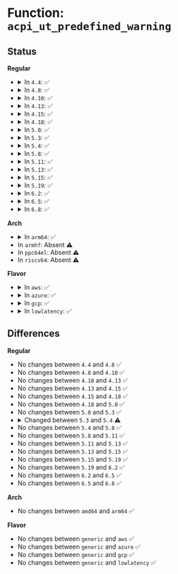 # Function: <code>acpi_ut_predefined_warning</code>

## Status
<b>Regular</b>
<ul>
<li>
<details>
<summary>In <code>4.4</code>: ✅</summary>

```c
void acpi_ut_predefined_warning(const char *module_name, u32 line_number, char *pathname, u8 node_flags, const char *format, void (anon));
```

**Collision:** Unique Global

**Inline:** No

**Transformation:** False

**Instances:**

```
In drivers/acpi/acpica/uterror.c (ffffffff814a7764)
Location: drivers/acpi/acpica/uterror.c:75
Inline: False
Direct callers:
  - drivers/acpi/acpica/nsarguments.c:acpi_ns_check_argument_types
  - drivers/acpi/acpica/nsarguments.c:acpi_ns_check_argument_count
  - drivers/acpi/acpica/nspredef.c:acpi_ns_check_object_type
  - drivers/acpi/acpica/nspredef.c:acpi_ns_check_object_type
  - drivers/acpi/acpica/nspredef.c:acpi_ns_check_object_type
  - drivers/acpi/acpica/nsprepkg.c:acpi_ns_check_package_list
  - drivers/acpi/acpica/nsprepkg.c:acpi_ns_check_package
  - drivers/acpi/acpica/nsprepkg.c:acpi_ns_check_package
  - drivers/acpi/acpica/nsprepkg.c:acpi_ns_check_package
  - drivers/acpi/acpica/nsrepair.c:acpi_ns_simple_repair
  - drivers/acpi/acpica/nsrepair.c:acpi_ns_simple_repair
  - drivers/acpi/acpica/nsrepair.c:acpi_ns_simple_repair
  - drivers/acpi/acpica/nsrepair2.c:acpi_ns_repair_PRT
  - drivers/acpi/acpica/nsrepair2.c:acpi_ns_repair_FDE
  - drivers/acpi/acpica/nsrepair2.c:acpi_ns_repair_PSS
  - drivers/acpi/acpica/nsrepair2.c:acpi_ns_repair_CST
  - drivers/acpi/acpica/nsxfeval.c:acpi_evaluate_object
```
**Symbols:**

```
ffffffff814a7764-ffffffff814a780c: acpi_ut_predefined_warning (STB_GLOBAL)
```
</details>
</li>
<li>
<details>
<summary>In <code>4.8</code>: ✅</summary>

```c
void acpi_ut_predefined_warning(const char *module_name, u32 line_number, char *pathname, u8 node_flags, const char *format, void (anon));
```

**Collision:** Unique Global

**Inline:** No

**Transformation:** False

**Instances:**

```
In drivers/acpi/acpica/uterror.c (ffffffff814f6ae4)
Location: drivers/acpi/acpica/uterror.c:75
Inline: False
Direct callers:
  - drivers/acpi/acpica/nsarguments.c:acpi_ns_check_argument_count
  - drivers/acpi/acpica/nsarguments.c:acpi_ns_check_argument_types
  - drivers/acpi/acpica/nspredef.c:acpi_ns_check_object_type
  - drivers/acpi/acpica/nspredef.c:acpi_ns_check_object_type
  - drivers/acpi/acpica/nspredef.c:acpi_ns_check_object_type
  - drivers/acpi/acpica/nsprepkg.c:acpi_ns_check_package_list
  - drivers/acpi/acpica/nsprepkg.c:acpi_ns_check_package
  - drivers/acpi/acpica/nsprepkg.c:acpi_ns_check_package
  - drivers/acpi/acpica/nsprepkg.c:acpi_ns_check_package
  - drivers/acpi/acpica/nsprepkg.c:acpi_ns_check_package
  - drivers/acpi/acpica/nsrepair.c:acpi_ns_simple_repair
  - drivers/acpi/acpica/nsrepair.c:acpi_ns_simple_repair
  - drivers/acpi/acpica/nsrepair.c:acpi_ns_simple_repair
  - drivers/acpi/acpica/nsrepair2.c:acpi_ns_repair_PSS
  - drivers/acpi/acpica/nsrepair2.c:acpi_ns_repair_PRT
  - drivers/acpi/acpica/nsrepair2.c:acpi_ns_repair_CST
  - drivers/acpi/acpica/nsrepair2.c:acpi_ns_repair_FDE
  - drivers/acpi/acpica/nsxfeval.c:acpi_evaluate_object
```
**Symbols:**

```
ffffffff814f6ae4-ffffffff814f6b8c: acpi_ut_predefined_warning (STB_GLOBAL)
```
</details>
</li>
<li>
<details>
<summary>In <code>4.10</code>: ✅</summary>

```c
void acpi_ut_predefined_warning(const char *module_name, u32 line_number, char *pathname, u8 node_flags, const char *format, void (anon));
```

**Collision:** Unique Global

**Inline:** No

**Transformation:** False

**Instances:**

```
In drivers/acpi/acpica/uterror.c (ffffffff815196a7)
Location: drivers/acpi/acpica/uterror.c:75
Inline: False
Direct callers:
  - drivers/acpi/acpica/nsarguments.c:acpi_ns_check_argument_count
  - drivers/acpi/acpica/nsarguments.c:acpi_ns_check_argument_types
  - drivers/acpi/acpica/nspredef.c:acpi_ns_check_object_type
  - drivers/acpi/acpica/nspredef.c:acpi_ns_check_object_type
  - drivers/acpi/acpica/nspredef.c:acpi_ns_check_object_type
  - drivers/acpi/acpica/nsprepkg.c:acpi_ns_check_package_list
  - drivers/acpi/acpica/nsprepkg.c:acpi_ns_check_package
  - drivers/acpi/acpica/nsprepkg.c:acpi_ns_check_package
  - drivers/acpi/acpica/nsprepkg.c:acpi_ns_check_package
  - drivers/acpi/acpica/nsprepkg.c:acpi_ns_check_package
  - drivers/acpi/acpica/nsrepair.c:acpi_ns_simple_repair
  - drivers/acpi/acpica/nsrepair.c:acpi_ns_simple_repair
  - drivers/acpi/acpica/nsrepair.c:acpi_ns_simple_repair
  - drivers/acpi/acpica/nsrepair2.c:acpi_ns_repair_PSS
  - drivers/acpi/acpica/nsrepair2.c:acpi_ns_repair_PRT
  - drivers/acpi/acpica/nsrepair2.c:acpi_ns_repair_CST
  - drivers/acpi/acpica/nsrepair2.c:acpi_ns_repair_FDE
  - drivers/acpi/acpica/nsxfeval.c:acpi_evaluate_object
```
**Symbols:**

```
ffffffff815196a7-ffffffff8151974f: acpi_ut_predefined_warning (STB_GLOBAL)
```
</details>
</li>
<li>
<details>
<summary>In <code>4.13</code>: ✅</summary>

```c
void acpi_ut_predefined_warning(const char *module_name, u32 line_number, char *pathname, u8 node_flags, const char *format, void (anon));
```

**Collision:** Unique Global

**Inline:** No

**Transformation:** False

**Instances:**

```
In drivers/acpi/acpica/uterror.c (ffffffff81529ed7)
Location: drivers/acpi/acpica/uterror.c:75
Inline: False
Direct callers:
  - drivers/acpi/acpica/nsarguments.c:acpi_ns_check_argument_count
  - drivers/acpi/acpica/nsarguments.c:acpi_ns_check_argument_types
  - drivers/acpi/acpica/nseval.c:acpi_ns_evaluate
  - drivers/acpi/acpica/nspredef.c:acpi_ns_check_object_type
  - drivers/acpi/acpica/nspredef.c:acpi_ns_check_object_type
  - drivers/acpi/acpica/nspredef.c:acpi_ns_check_object_type
  - drivers/acpi/acpica/nsprepkg.c:acpi_ns_check_package_list
  - drivers/acpi/acpica/nsprepkg.c:acpi_ns_check_package
  - drivers/acpi/acpica/nsprepkg.c:acpi_ns_check_package
  - drivers/acpi/acpica/nsprepkg.c:acpi_ns_check_package
  - drivers/acpi/acpica/nsprepkg.c:acpi_ns_check_package
  - drivers/acpi/acpica/nsrepair.c:acpi_ns_simple_repair
  - drivers/acpi/acpica/nsrepair.c:acpi_ns_simple_repair
  - drivers/acpi/acpica/nsrepair.c:acpi_ns_simple_repair
  - drivers/acpi/acpica/nsrepair2.c:acpi_ns_repair_PSS
  - drivers/acpi/acpica/nsrepair2.c:acpi_ns_repair_PRT
  - drivers/acpi/acpica/nsrepair2.c:acpi_ns_repair_CST
  - drivers/acpi/acpica/nsrepair2.c:acpi_ns_repair_FDE
  - drivers/acpi/acpica/nsxfeval.c:acpi_evaluate_object
```
**Symbols:**

```
ffffffff81529ed7-ffffffff81529f7f: acpi_ut_predefined_warning (STB_GLOBAL)
```
</details>
</li>
<li>
<details>
<summary>In <code>4.15</code>: ✅</summary>

```c
void acpi_ut_predefined_warning(const char *module_name, u32 line_number, char *pathname, u8 node_flags, const char *format, void (anon));
```

**Collision:** Unique Global

**Inline:** No

**Transformation:** False

**Instances:**

```
In drivers/acpi/acpica/uterror.c (ffffffff81582f87)
Location: drivers/acpi/acpica/uterror.c:75
Inline: False
Direct callers:
  - drivers/acpi/acpica/nsarguments.c:acpi_ns_check_argument_count
  - drivers/acpi/acpica/nsarguments.c:acpi_ns_check_argument_types
  - drivers/acpi/acpica/nseval.c:acpi_ns_evaluate
  - drivers/acpi/acpica/nspredef.c:acpi_ns_check_object_type
  - drivers/acpi/acpica/nspredef.c:acpi_ns_check_object_type
  - drivers/acpi/acpica/nspredef.c:acpi_ns_check_object_type
  - drivers/acpi/acpica/nsprepkg.c:acpi_ns_check_package_list
  - drivers/acpi/acpica/nsprepkg.c:acpi_ns_check_package
  - drivers/acpi/acpica/nsprepkg.c:acpi_ns_check_package
  - drivers/acpi/acpica/nsprepkg.c:acpi_ns_check_package
  - drivers/acpi/acpica/nsprepkg.c:acpi_ns_check_package
  - drivers/acpi/acpica/nsprepkg.c:acpi_ns_check_package
  - drivers/acpi/acpica/nsrepair.c:acpi_ns_simple_repair
  - drivers/acpi/acpica/nsrepair.c:acpi_ns_simple_repair
  - drivers/acpi/acpica/nsrepair.c:acpi_ns_simple_repair
  - drivers/acpi/acpica/nsrepair2.c:acpi_ns_repair_PSS
  - drivers/acpi/acpica/nsrepair2.c:acpi_ns_repair_PRT
  - drivers/acpi/acpica/nsrepair2.c:acpi_ns_repair_HID
  - drivers/acpi/acpica/nsrepair2.c:acpi_ns_repair_CST
  - drivers/acpi/acpica/nsrepair2.c:acpi_ns_repair_FDE
  - drivers/acpi/acpica/nsxfeval.c:acpi_evaluate_object
```
**Symbols:**

```
ffffffff81582f87-ffffffff8158302f: acpi_ut_predefined_warning (STB_GLOBAL)
```
</details>
</li>
<li>
<details>
<summary>In <code>4.18</code>: ✅</summary>

```c
void acpi_ut_predefined_warning(const char *module_name, u32 line_number, char *pathname, u8 node_flags, const char *format, void (anon));
```

**Collision:** Unique Global

**Inline:** No

**Transformation:** False

**Instances:**

```
In drivers/acpi/acpica/uterror.c (ffffffff815ba145)
Location: drivers/acpi/acpica/uterror.c:39
Inline: False
Direct callers:
  - drivers/acpi/acpica/nsarguments.c:acpi_ns_check_argument_count
  - drivers/acpi/acpica/nsarguments.c:acpi_ns_check_argument_types
  - drivers/acpi/acpica/nseval.c:acpi_ns_evaluate
  - drivers/acpi/acpica/nspredef.c:acpi_ns_check_object_type
  - drivers/acpi/acpica/nspredef.c:acpi_ns_check_object_type
  - drivers/acpi/acpica/nspredef.c:acpi_ns_check_object_type
  - drivers/acpi/acpica/nsprepkg.c:acpi_ns_check_package_list
  - drivers/acpi/acpica/nsprepkg.c:acpi_ns_check_package
  - drivers/acpi/acpica/nsprepkg.c:acpi_ns_check_package
  - drivers/acpi/acpica/nsprepkg.c:acpi_ns_check_package
  - drivers/acpi/acpica/nsprepkg.c:acpi_ns_check_package
  - drivers/acpi/acpica/nsprepkg.c:acpi_ns_check_package
  - drivers/acpi/acpica/nsrepair.c:acpi_ns_simple_repair
  - drivers/acpi/acpica/nsrepair.c:acpi_ns_simple_repair
  - drivers/acpi/acpica/nsrepair.c:acpi_ns_simple_repair
  - drivers/acpi/acpica/nsrepair2.c:acpi_ns_repair_PSS
  - drivers/acpi/acpica/nsrepair2.c:acpi_ns_repair_PRT
  - drivers/acpi/acpica/nsrepair2.c:acpi_ns_repair_HID
  - drivers/acpi/acpica/nsrepair2.c:acpi_ns_repair_CST
  - drivers/acpi/acpica/nsrepair2.c:acpi_ns_repair_FDE
  - drivers/acpi/acpica/nsxfeval.c:acpi_evaluate_object
```
**Symbols:**

```
ffffffff815ba145-ffffffff815ba1e9: acpi_ut_predefined_warning (STB_GLOBAL)
```
</details>
</li>
<li>
<details>
<summary>In <code>5.0</code>: ✅</summary>

```c
void acpi_ut_predefined_warning(const char *module_name, u32 line_number, char *pathname, u8 node_flags, const char *format, void (anon));
```

**Collision:** Unique Global

**Inline:** No

**Transformation:** False

**Instances:**

```
In drivers/acpi/acpica/uterror.c (ffffffff815d359f)
Location: drivers/acpi/acpica/uterror.c:39
Inline: False
Direct callers:
  - drivers/acpi/acpica/nsarguments.c:acpi_ns_check_argument_count
  - drivers/acpi/acpica/nsarguments.c:acpi_ns_check_argument_types
  - drivers/acpi/acpica/nseval.c:acpi_ns_evaluate
  - drivers/acpi/acpica/nspredef.c:acpi_ns_check_object_type
  - drivers/acpi/acpica/nspredef.c:acpi_ns_check_object_type
  - drivers/acpi/acpica/nspredef.c:acpi_ns_check_object_type
  - drivers/acpi/acpica/nsprepkg.c:acpi_ns_check_package_list
  - drivers/acpi/acpica/nsprepkg.c:acpi_ns_check_package
  - drivers/acpi/acpica/nsprepkg.c:acpi_ns_check_package
  - drivers/acpi/acpica/nsprepkg.c:acpi_ns_check_package
  - drivers/acpi/acpica/nsprepkg.c:acpi_ns_check_package
  - drivers/acpi/acpica/nsprepkg.c:acpi_ns_check_package
  - drivers/acpi/acpica/nsrepair.c:acpi_ns_simple_repair
  - drivers/acpi/acpica/nsrepair.c:acpi_ns_simple_repair
  - drivers/acpi/acpica/nsrepair.c:acpi_ns_simple_repair
  - drivers/acpi/acpica/nsrepair2.c:acpi_ns_repair_PSS
  - drivers/acpi/acpica/nsrepair2.c:acpi_ns_repair_PRT
  - drivers/acpi/acpica/nsrepair2.c:acpi_ns_repair_HID
  - drivers/acpi/acpica/nsrepair2.c:acpi_ns_repair_CST
  - drivers/acpi/acpica/nsrepair2.c:acpi_ns_repair_FDE
  - drivers/acpi/acpica/nsxfeval.c:acpi_evaluate_object
```
**Symbols:**

```
ffffffff815d359f-ffffffff815d3643: acpi_ut_predefined_warning (STB_GLOBAL)
```
</details>
</li>
<li>
<details>
<summary>In <code>5.3</code>: ✅</summary>

```c
void acpi_ut_predefined_warning(const char *module_name, u32 line_number, char *pathname, u8 node_flags, const char *format, void (anon));
```

**Collision:** Unique Global

**Inline:** No

**Transformation:** False

**Instances:**

```
In drivers/acpi/acpica/uterror.c (ffffffff81604f22)
Location: drivers/acpi/acpica/uterror.c:39
Inline: False
Direct callers:
  - drivers/acpi/acpica/nsarguments.c:acpi_ns_check_argument_count
  - drivers/acpi/acpica/nsarguments.c:acpi_ns_check_argument_types
  - drivers/acpi/acpica/nseval.c:acpi_ns_evaluate
  - drivers/acpi/acpica/nspredef.c:acpi_ns_check_object_type
  - drivers/acpi/acpica/nspredef.c:acpi_ns_check_object_type
  - drivers/acpi/acpica/nspredef.c:acpi_ns_check_object_type
  - drivers/acpi/acpica/nsprepkg.c:acpi_ns_check_package_list
  - drivers/acpi/acpica/nsprepkg.c:acpi_ns_check_package
  - drivers/acpi/acpica/nsprepkg.c:acpi_ns_check_package
  - drivers/acpi/acpica/nsprepkg.c:acpi_ns_check_package
  - drivers/acpi/acpica/nsprepkg.c:acpi_ns_check_package
  - drivers/acpi/acpica/nsprepkg.c:acpi_ns_check_package
  - drivers/acpi/acpica/nsrepair.c:acpi_ns_simple_repair
  - drivers/acpi/acpica/nsrepair.c:acpi_ns_simple_repair
  - drivers/acpi/acpica/nsrepair.c:acpi_ns_simple_repair
  - drivers/acpi/acpica/nsrepair2.c:acpi_ns_repair_PSS
  - drivers/acpi/acpica/nsrepair2.c:acpi_ns_repair_PRT
  - drivers/acpi/acpica/nsrepair2.c:acpi_ns_repair_HID
  - drivers/acpi/acpica/nsrepair2.c:acpi_ns_repair_CST
  - drivers/acpi/acpica/nsrepair2.c:acpi_ns_repair_FDE
  - drivers/acpi/acpica/nsxfeval.c:acpi_evaluate_object
```
**Symbols:**

```
ffffffff81604f22-ffffffff81604fc4: acpi_ut_predefined_warning (STB_GLOBAL)
```
</details>
</li>
<li>
<details>
<summary>In <code>5.4</code>: ✅</summary>

```c
void acpi_ut_predefined_warning(const char *module_name, u32 line_number, char *pathname, u16 node_flags, const char *format, void (anon));
```

**Collision:** Unique Global

**Inline:** No

**Transformation:** False

**Instances:**

```
In drivers/acpi/acpica/uterror.c (ffffffff816263cc)
Location: drivers/acpi/acpica/uterror.c:39
Inline: False
Direct callers:
  - drivers/acpi/acpica/nsarguments.c:acpi_ns_check_argument_count
  - drivers/acpi/acpica/nsarguments.c:acpi_ns_check_argument_types
  - drivers/acpi/acpica/nseval.c:acpi_ns_evaluate
  - drivers/acpi/acpica/nspredef.c:acpi_ns_check_object_type
  - drivers/acpi/acpica/nspredef.c:acpi_ns_check_object_type
  - drivers/acpi/acpica/nspredef.c:acpi_ns_check_object_type
  - drivers/acpi/acpica/nsprepkg.c:acpi_ns_check_package_list
  - drivers/acpi/acpica/nsprepkg.c:acpi_ns_check_package
  - drivers/acpi/acpica/nsprepkg.c:acpi_ns_check_package
  - drivers/acpi/acpica/nsprepkg.c:acpi_ns_check_package
  - drivers/acpi/acpica/nsprepkg.c:acpi_ns_check_package
  - drivers/acpi/acpica/nsprepkg.c:acpi_ns_check_package
  - drivers/acpi/acpica/nsrepair.c:acpi_ns_simple_repair
  - drivers/acpi/acpica/nsrepair.c:acpi_ns_simple_repair
  - drivers/acpi/acpica/nsrepair.c:acpi_ns_simple_repair
  - drivers/acpi/acpica/nsrepair2.c:acpi_ns_repair_PSS
  - drivers/acpi/acpica/nsrepair2.c:acpi_ns_repair_PRT
  - drivers/acpi/acpica/nsrepair2.c:acpi_ns_repair_HID
  - drivers/acpi/acpica/nsrepair2.c:acpi_ns_repair_CST
  - drivers/acpi/acpica/nsrepair2.c:acpi_ns_repair_FDE
  - drivers/acpi/acpica/nsxfeval.c:acpi_evaluate_object
```
**Symbols:**

```
ffffffff816263cc-ffffffff8162646e: acpi_ut_predefined_warning (STB_GLOBAL)
```
</details>
</li>
<li>
<details>
<summary>In <code>5.8</code>: ✅</summary>

```c
void acpi_ut_predefined_warning(const char *module_name, u32 line_number, char *pathname, u16 node_flags, const char *format, void (anon));
```

**Collision:** Unique Global

**Inline:** No

**Transformation:** False

**Instances:**

```
In drivers/acpi/acpica/uterror.c (ffffffff816d2b7c)
Location: drivers/acpi/acpica/uterror.c:39
Inline: False
Direct callers:
  - drivers/acpi/acpica/nsarguments.c:acpi_ns_check_argument_count
  - drivers/acpi/acpica/nsarguments.c:acpi_ns_check_argument_types
  - drivers/acpi/acpica/nseval.c:acpi_ns_evaluate
  - drivers/acpi/acpica/nspredef.c:acpi_ns_check_object_type
  - drivers/acpi/acpica/nspredef.c:acpi_ns_check_object_type
  - drivers/acpi/acpica/nspredef.c:acpi_ns_check_object_type
  - drivers/acpi/acpica/nsprepkg.c:acpi_ns_custom_package
  - drivers/acpi/acpica/nsprepkg.c:acpi_ns_custom_package
  - drivers/acpi/acpica/nsprepkg.c:acpi_ns_check_package_list
  - drivers/acpi/acpica/nsprepkg.c:acpi_ns_check_package
  - drivers/acpi/acpica/nsprepkg.c:acpi_ns_check_package
  - drivers/acpi/acpica/nsprepkg.c:acpi_ns_check_package
  - drivers/acpi/acpica/nsrepair.c:acpi_ns_simple_repair
  - drivers/acpi/acpica/nsrepair.c:acpi_ns_simple_repair
  - drivers/acpi/acpica/nsrepair.c:acpi_ns_simple_repair
  - drivers/acpi/acpica/nsrepair2.c:acpi_ns_repair_PSS
  - drivers/acpi/acpica/nsrepair2.c:acpi_ns_repair_PRT
  - drivers/acpi/acpica/nsrepair2.c:acpi_ns_repair_HID
  - drivers/acpi/acpica/nsrepair2.c:acpi_ns_repair_CST
  - drivers/acpi/acpica/nsrepair2.c:acpi_ns_repair_FDE
  - drivers/acpi/acpica/nsxfeval.c:acpi_evaluate_object
```
**Symbols:**

```
ffffffff816d2b7c-ffffffff816d2c1e: acpi_ut_predefined_warning (STB_GLOBAL)
```
</details>
</li>
<li>
<details>
<summary>In <code>5.11</code>: ✅</summary>

```c
void acpi_ut_predefined_warning(const char *module_name, u32 line_number, char *pathname, u16 node_flags, const char *format, void (anon));
```

**Collision:** Unique Global

**Inline:** No

**Transformation:** False

**Instances:**

```
In drivers/acpi/acpica/uterror.c (ffffffff816f0b5a)
Location: drivers/acpi/acpica/uterror.c:39
Inline: False
Direct callers:
  - drivers/acpi/acpica/nsarguments.c:acpi_ns_check_argument_count
  - drivers/acpi/acpica/nsarguments.c:acpi_ns_check_argument_types
  - drivers/acpi/acpica/nseval.c:acpi_ns_evaluate
  - drivers/acpi/acpica/nspredef.c:acpi_ns_check_object_type
  - drivers/acpi/acpica/nspredef.c:acpi_ns_check_object_type
  - drivers/acpi/acpica/nspredef.c:acpi_ns_check_object_type
  - drivers/acpi/acpica/nsprepkg.c:acpi_ns_custom_package
  - drivers/acpi/acpica/nsprepkg.c:acpi_ns_custom_package
  - drivers/acpi/acpica/nsprepkg.c:acpi_ns_check_package_list
  - drivers/acpi/acpica/nsprepkg.c:acpi_ns_check_package
  - drivers/acpi/acpica/nsprepkg.c:acpi_ns_check_package
  - drivers/acpi/acpica/nsprepkg.c:acpi_ns_check_package
  - drivers/acpi/acpica/nsprepkg.c:acpi_ns_check_package
  - drivers/acpi/acpica/nsrepair.c:acpi_ns_simple_repair
  - drivers/acpi/acpica/nsrepair.c:acpi_ns_simple_repair
  - drivers/acpi/acpica/nsrepair.c:acpi_ns_simple_repair
  - drivers/acpi/acpica/nsrepair2.c:acpi_ns_repair_PSS
  - drivers/acpi/acpica/nsrepair2.c:acpi_ns_repair_PRT
  - drivers/acpi/acpica/nsrepair2.c:acpi_ns_repair_HID
  - drivers/acpi/acpica/nsrepair2.c:acpi_ns_repair_CST
  - drivers/acpi/acpica/nsrepair2.c:acpi_ns_repair_FDE
  - drivers/acpi/acpica/nsxfeval.c:acpi_evaluate_object
```
**Symbols:**

```
ffffffff816f0b5a-ffffffff816f0bfc: acpi_ut_predefined_warning (STB_GLOBAL)
```
</details>
</li>
<li>
<details>
<summary>In <code>5.13</code>: ✅</summary>

```c
void acpi_ut_predefined_warning(const char *module_name, u32 line_number, char *pathname, u16 node_flags, const char *format, void (anon));
```

**Collision:** Unique Global

**Inline:** No

**Transformation:** False

**Instances:**

```
In drivers/acpi/acpica/uterror.c (ffffffff816d2a04)
Location: drivers/acpi/acpica/uterror.c:39
Inline: False
Direct callers:
  - drivers/acpi/acpica/nsarguments.c:acpi_ns_check_argument_count
  - drivers/acpi/acpica/nsarguments.c:acpi_ns_check_argument_types
  - drivers/acpi/acpica/nseval.c:acpi_ns_evaluate
  - drivers/acpi/acpica/nspredef.c:acpi_ns_check_object_type
  - drivers/acpi/acpica/nspredef.c:acpi_ns_check_object_type
  - drivers/acpi/acpica/nspredef.c:acpi_ns_check_object_type
  - drivers/acpi/acpica/nsprepkg.c:acpi_ns_custom_package
  - drivers/acpi/acpica/nsprepkg.c:acpi_ns_custom_package
  - drivers/acpi/acpica/nsprepkg.c:acpi_ns_check_package_list
  - drivers/acpi/acpica/nsprepkg.c:acpi_ns_check_package
  - drivers/acpi/acpica/nsprepkg.c:acpi_ns_check_package
  - drivers/acpi/acpica/nsprepkg.c:acpi_ns_check_package
  - drivers/acpi/acpica/nsprepkg.c:acpi_ns_check_package
  - drivers/acpi/acpica/nsrepair.c:acpi_ns_simple_repair
  - drivers/acpi/acpica/nsrepair.c:acpi_ns_simple_repair
  - drivers/acpi/acpica/nsrepair.c:acpi_ns_simple_repair
  - drivers/acpi/acpica/nsrepair2.c:acpi_ns_repair_PSS
  - drivers/acpi/acpica/nsrepair2.c:acpi_ns_repair_PRT
  - drivers/acpi/acpica/nsrepair2.c:acpi_ns_repair_HID
  - drivers/acpi/acpica/nsrepair2.c:acpi_ns_repair_CST
  - drivers/acpi/acpica/nsrepair2.c:acpi_ns_repair_FDE
  - drivers/acpi/acpica/nsxfeval.c:acpi_evaluate_object
```
**Symbols:**

```
ffffffff816d2a04-ffffffff816d2aa6: acpi_ut_predefined_warning (STB_GLOBAL)
```
</details>
</li>
<li>
<details>
<summary>In <code>5.15</code>: ✅</summary>

```c
void acpi_ut_predefined_warning(const char *module_name, u32 line_number, char *pathname, u16 node_flags, const char *format, void (anon));
```

**Collision:** Unique Global

**Inline:** No

**Transformation:** False

**Instances:**

```
In drivers/acpi/acpica/uterror.c (ffffffff8174a248)
Location: drivers/acpi/acpica/uterror.c:39
Inline: False
Direct callers:
  - drivers/acpi/acpica/nsarguments.c:acpi_ns_check_argument_count
  - drivers/acpi/acpica/nsarguments.c:acpi_ns_check_argument_types
  - drivers/acpi/acpica/nseval.c:acpi_ns_evaluate
  - drivers/acpi/acpica/nspredef.c:acpi_ns_check_object_type
  - drivers/acpi/acpica/nspredef.c:acpi_ns_check_object_type
  - drivers/acpi/acpica/nspredef.c:acpi_ns_check_object_type
  - drivers/acpi/acpica/nsprepkg.c:acpi_ns_custom_package
  - drivers/acpi/acpica/nsprepkg.c:acpi_ns_custom_package
  - drivers/acpi/acpica/nsprepkg.c:acpi_ns_check_package_list
  - drivers/acpi/acpica/nsprepkg.c:acpi_ns_check_package
  - drivers/acpi/acpica/nsprepkg.c:acpi_ns_check_package
  - drivers/acpi/acpica/nsprepkg.c:acpi_ns_check_package
  - drivers/acpi/acpica/nsprepkg.c:acpi_ns_check_package
  - drivers/acpi/acpica/nsrepair.c:acpi_ns_simple_repair
  - drivers/acpi/acpica/nsrepair.c:acpi_ns_simple_repair
  - drivers/acpi/acpica/nsrepair.c:acpi_ns_simple_repair
  - drivers/acpi/acpica/nsrepair2.c:acpi_ns_repair_PSS
  - drivers/acpi/acpica/nsrepair2.c:acpi_ns_repair_PRT
  - drivers/acpi/acpica/nsrepair2.c:acpi_ns_repair_HID
  - drivers/acpi/acpica/nsrepair2.c:acpi_ns_repair_CST
  - drivers/acpi/acpica/nsrepair2.c:acpi_ns_repair_FDE
  - drivers/acpi/acpica/nsxfeval.c:acpi_evaluate_object
```
**Symbols:**

```
ffffffff8174a248-ffffffff8174a2ea: acpi_ut_predefined_warning (STB_GLOBAL)
```
</details>
</li>
<li>
<details>
<summary>In <code>5.19</code>: ✅</summary>

```c
void acpi_ut_predefined_warning(const char *module_name, u32 line_number, char *pathname, u16 node_flags, const char *format, void (anon));
```

**Collision:** Unique Global

**Inline:** No

**Transformation:** False

**Instances:**

```
In drivers/acpi/acpica/uterror.c (ffffffff8187c650)
Location: drivers/acpi/acpica/uterror.c:39
Inline: False
Direct callers:
  - drivers/acpi/acpica/nsarguments.c:acpi_ns_check_argument_count
  - drivers/acpi/acpica/nsarguments.c:acpi_ns_check_argument_types
  - drivers/acpi/acpica/nseval.c:acpi_ns_evaluate
  - drivers/acpi/acpica/nspredef.c:acpi_ns_check_object_type
  - drivers/acpi/acpica/nspredef.c:acpi_ns_check_object_type
  - drivers/acpi/acpica/nspredef.c:acpi_ns_check_object_type
  - drivers/acpi/acpica/nsprepkg.c:acpi_ns_custom_package
  - drivers/acpi/acpica/nsprepkg.c:acpi_ns_custom_package
  - drivers/acpi/acpica/nsprepkg.c:acpi_ns_check_package_list
  - drivers/acpi/acpica/nsprepkg.c:acpi_ns_check_package
  - drivers/acpi/acpica/nsprepkg.c:acpi_ns_check_package
  - drivers/acpi/acpica/nsprepkg.c:acpi_ns_check_package
  - drivers/acpi/acpica/nsprepkg.c:acpi_ns_check_package
  - drivers/acpi/acpica/nsrepair.c:acpi_ns_simple_repair
  - drivers/acpi/acpica/nsrepair.c:acpi_ns_simple_repair
  - drivers/acpi/acpica/nsrepair.c:acpi_ns_simple_repair
  - drivers/acpi/acpica/nsrepair2.c:acpi_ns_repair_PSS
  - drivers/acpi/acpica/nsrepair2.c:acpi_ns_repair_PRT
  - drivers/acpi/acpica/nsrepair2.c:acpi_ns_repair_HID
  - drivers/acpi/acpica/nsrepair2.c:acpi_ns_repair_CST
  - drivers/acpi/acpica/nsrepair2.c:acpi_ns_repair_FDE
  - drivers/acpi/acpica/nsxfeval.c:acpi_evaluate_object
```
**Symbols:**

```
ffffffff8187c650-ffffffff8187c717: acpi_ut_predefined_warning (STB_GLOBAL)
```
</details>
</li>
<li>
<details>
<summary>In <code>6.2</code>: ✅</summary>

```c
void acpi_ut_predefined_warning(const char *module_name, u32 line_number, char *pathname, u16 node_flags, const char *format, void (anon));
```

**Collision:** Unique Global

**Inline:** No

**Transformation:** False

**Instances:**

```
In drivers/acpi/acpica/uterror.c (ffffffff819bfbd0)
Location: drivers/acpi/acpica/uterror.c:39
Inline: False
Direct callers:
  - drivers/acpi/acpica/nsarguments.c:acpi_ns_check_argument_count
  - drivers/acpi/acpica/nsarguments.c:acpi_ns_check_argument_count
  - drivers/acpi/acpica/nsarguments.c:acpi_ns_check_argument_types
  - drivers/acpi/acpica/nseval.c:acpi_ns_evaluate
  - drivers/acpi/acpica/nspredef.c:acpi_ns_check_object_type
  - drivers/acpi/acpica/nspredef.c:acpi_ns_check_object_type
  - drivers/acpi/acpica/nspredef.c:acpi_ns_check_object_type
  - drivers/acpi/acpica/nspredef.c:acpi_ns_check_object_type
  - drivers/acpi/acpica/nspredef.c:acpi_ns_check_object_type
  - drivers/acpi/acpica/nsprepkg.c:acpi_ns_custom_package
  - drivers/acpi/acpica/nsprepkg.c:acpi_ns_custom_package
  - drivers/acpi/acpica/nsprepkg.c:acpi_ns_check_package_list
  - drivers/acpi/acpica/nsprepkg.c:acpi_ns_check_package
  - drivers/acpi/acpica/nsprepkg.c:acpi_ns_check_package
  - drivers/acpi/acpica/nsprepkg.c:acpi_ns_check_package
  - drivers/acpi/acpica/nsprepkg.c:acpi_ns_check_package
  - drivers/acpi/acpica/nsrepair.c:acpi_ns_simple_repair
  - drivers/acpi/acpica/nsrepair.c:acpi_ns_simple_repair
  - drivers/acpi/acpica/nsrepair.c:acpi_ns_simple_repair
  - drivers/acpi/acpica/nsrepair2.c:acpi_ns_repair_PSS
  - drivers/acpi/acpica/nsrepair2.c:acpi_ns_repair_PRT
  - drivers/acpi/acpica/nsrepair2.c:acpi_ns_repair_HID
  - drivers/acpi/acpica/nsrepair2.c:acpi_ns_repair_CST
  - drivers/acpi/acpica/nsrepair2.c:acpi_ns_repair_CST
  - drivers/acpi/acpica/nsrepair2.c:acpi_ns_repair_FDE
  - drivers/acpi/acpica/nsxfeval.c:acpi_evaluate_object
```
**Symbols:**

```
ffffffff819bfbd0-ffffffff819bfc9c: acpi_ut_predefined_warning (STB_GLOBAL)
```
</details>
</li>
<li>
<details>
<summary>In <code>6.5</code>: ✅</summary>

```c
void acpi_ut_predefined_warning(const char *module_name, u32 line_number, char *pathname, u16 node_flags, const char *format, void (anon));
```

**Collision:** Unique Global

**Inline:** No

**Transformation:** False

**Instances:**

```
In drivers/acpi/acpica/uterror.c (ffffffff81a06dd0)
Location: drivers/acpi/acpica/uterror.c:39
Inline: False
Direct callers:
  - drivers/acpi/acpica/nsarguments.c:acpi_ns_check_argument_count
  - drivers/acpi/acpica/nsarguments.c:acpi_ns_check_argument_count
  - drivers/acpi/acpica/nsarguments.c:acpi_ns_check_argument_types
  - drivers/acpi/acpica/nseval.c:acpi_ns_evaluate
  - drivers/acpi/acpica/nspredef.c:acpi_ns_check_object_type
  - drivers/acpi/acpica/nspredef.c:acpi_ns_check_object_type
  - drivers/acpi/acpica/nspredef.c:acpi_ns_check_object_type
  - drivers/acpi/acpica/nspredef.c:acpi_ns_check_object_type
  - drivers/acpi/acpica/nspredef.c:acpi_ns_check_object_type
  - drivers/acpi/acpica/nsprepkg.c:acpi_ns_custom_package
  - drivers/acpi/acpica/nsprepkg.c:acpi_ns_custom_package
  - drivers/acpi/acpica/nsprepkg.c:acpi_ns_check_package_list
  - drivers/acpi/acpica/nsprepkg.c:acpi_ns_check_package
  - drivers/acpi/acpica/nsprepkg.c:acpi_ns_check_package
  - drivers/acpi/acpica/nsprepkg.c:acpi_ns_check_package
  - drivers/acpi/acpica/nsprepkg.c:acpi_ns_check_package
  - drivers/acpi/acpica/nsrepair.c:acpi_ns_simple_repair
  - drivers/acpi/acpica/nsrepair.c:acpi_ns_simple_repair
  - drivers/acpi/acpica/nsrepair.c:acpi_ns_simple_repair
  - drivers/acpi/acpica/nsrepair2.c:acpi_ns_repair_PSS
  - drivers/acpi/acpica/nsrepair2.c:acpi_ns_repair_PRT
  - drivers/acpi/acpica/nsrepair2.c:acpi_ns_repair_HID
  - drivers/acpi/acpica/nsrepair2.c:acpi_ns_repair_CST
  - drivers/acpi/acpica/nsrepair2.c:acpi_ns_repair_CST
  - drivers/acpi/acpica/nsrepair2.c:acpi_ns_repair_FDE
  - drivers/acpi/acpica/nsxfeval.c:acpi_evaluate_object
```
**Symbols:**

```
ffffffff81a06dd0-ffffffff81a06e9c: acpi_ut_predefined_warning (STB_GLOBAL)
```
</details>
</li>
<li>
<details>
<summary>In <code>6.8</code>: ✅</summary>

```c
void acpi_ut_predefined_warning(const char *module_name, u32 line_number, char *pathname, u16 node_flags, const char *format, void (anon));
```

**Collision:** Unique Global

**Inline:** No

**Transformation:** False

**Instances:**

```
In drivers/acpi/acpica/uterror.c (ffffffff81a51c70)
Location: drivers/acpi/acpica/uterror.c:39
Inline: False
Direct callers:
  - drivers/acpi/acpica/nsarguments.c:acpi_ns_check_argument_count
  - drivers/acpi/acpica/nsarguments.c:acpi_ns_check_argument_count
  - drivers/acpi/acpica/nsarguments.c:acpi_ns_check_argument_types
  - drivers/acpi/acpica/nseval.c:acpi_ns_evaluate
  - drivers/acpi/acpica/nspredef.c:acpi_ns_check_object_type
  - drivers/acpi/acpica/nspredef.c:acpi_ns_check_object_type
  - drivers/acpi/acpica/nspredef.c:acpi_ns_check_object_type
  - drivers/acpi/acpica/nspredef.c:acpi_ns_check_object_type
  - drivers/acpi/acpica/nspredef.c:acpi_ns_check_object_type
  - drivers/acpi/acpica/nsprepkg.c:acpi_ns_custom_package
  - drivers/acpi/acpica/nsprepkg.c:acpi_ns_custom_package
  - drivers/acpi/acpica/nsprepkg.c:acpi_ns_check_package_list
  - drivers/acpi/acpica/nsprepkg.c:acpi_ns_check_package
  - drivers/acpi/acpica/nsprepkg.c:acpi_ns_check_package
  - drivers/acpi/acpica/nsprepkg.c:acpi_ns_check_package
  - drivers/acpi/acpica/nsprepkg.c:acpi_ns_check_package
  - drivers/acpi/acpica/nsrepair.c:acpi_ns_simple_repair
  - drivers/acpi/acpica/nsrepair.c:acpi_ns_simple_repair
  - drivers/acpi/acpica/nsrepair.c:acpi_ns_simple_repair
  - drivers/acpi/acpica/nsrepair2.c:acpi_ns_repair_PSS
  - drivers/acpi/acpica/nsrepair2.c:acpi_ns_repair_PRT
  - drivers/acpi/acpica/nsrepair2.c:acpi_ns_repair_HID
  - drivers/acpi/acpica/nsrepair2.c:acpi_ns_repair_CST
  - drivers/acpi/acpica/nsrepair2.c:acpi_ns_repair_CST
  - drivers/acpi/acpica/nsrepair2.c:acpi_ns_repair_FDE
  - drivers/acpi/acpica/nsxfeval.c:acpi_evaluate_object
```
**Symbols:**

```
ffffffff81a51c70-ffffffff81a51d3c: acpi_ut_predefined_warning (STB_GLOBAL)
```
</details>
</li>
</ul>
<b>Arch</b>
<ul>
<li>
<details>
<summary>In <code>arm64</code>: ✅</summary>

```c
void acpi_ut_predefined_warning(const char *module_name, u32 line_number, char *pathname, u16 node_flags, const char *format, void (anon));
```

**Collision:** Unique Global

**Inline:** No

**Transformation:** False

**Instances:**

```
In drivers/acpi/acpica/uterror.c (ffff80001079b7e4)
Location: drivers/acpi/acpica/uterror.c:39
Inline: False
Direct callers:
  - drivers/acpi/acpica/nsarguments.c:acpi_ns_check_argument_count
  - drivers/acpi/acpica/nsarguments.c:acpi_ns_check_argument_types
  - drivers/acpi/acpica/nseval.c:acpi_ns_evaluate
  - drivers/acpi/acpica/nspredef.c:acpi_ns_check_object_type
  - drivers/acpi/acpica/nspredef.c:acpi_ns_check_object_type
  - drivers/acpi/acpica/nspredef.c:acpi_ns_check_object_type
  - drivers/acpi/acpica/nspredef.c:acpi_ns_check_object_type
  - drivers/acpi/acpica/nsprepkg.c:acpi_ns_check_package_list
  - drivers/acpi/acpica/nsprepkg.c:acpi_ns_check_package
  - drivers/acpi/acpica/nsprepkg.c:acpi_ns_check_package
  - drivers/acpi/acpica/nsprepkg.c:acpi_ns_check_package
  - drivers/acpi/acpica/nsprepkg.c:acpi_ns_check_package
  - drivers/acpi/acpica/nsrepair.c:acpi_ns_simple_repair
  - drivers/acpi/acpica/nsrepair.c:acpi_ns_simple_repair
  - drivers/acpi/acpica/nsrepair.c:acpi_ns_simple_repair
  - drivers/acpi/acpica/nsrepair2.c:acpi_ns_repair_PSS
  - drivers/acpi/acpica/nsrepair2.c:acpi_ns_repair_PRT
  - drivers/acpi/acpica/nsrepair2.c:acpi_ns_repair_CST
  - drivers/acpi/acpica/nsrepair2.c:acpi_ns_repair_FDE
  - drivers/acpi/acpica/nsxfeval.c:acpi_evaluate_object
```
**Symbols:**

```
ffff80001079b7e4-ffff80001079b8c4: acpi_ut_predefined_warning (STB_GLOBAL)
```
</details>
</li>
<li>
In <code>armhf</code>: Absent ⚠️
</li>
<li>
In <code>ppc64el</code>: Absent ⚠️
</li>
<li>
In <code>riscv64</code>: Absent ⚠️
</li>
</ul>
<b>Flavor</b>
<ul>
<li>
<details>
<summary>In <code>aws</code>: ✅</summary>

```c
void acpi_ut_predefined_warning(const char *module_name, u32 line_number, char *pathname, u16 node_flags, const char *format, void (anon));
```

**Collision:** Unique Global

**Inline:** No

**Transformation:** False

**Instances:**

```
In drivers/acpi/acpica/uterror.c (ffffffff815fec2e)
Location: drivers/acpi/acpica/uterror.c:39
Inline: False
Direct callers:
  - drivers/acpi/acpica/nsarguments.c:acpi_ns_check_argument_count
  - drivers/acpi/acpica/nsarguments.c:acpi_ns_check_argument_types
  - drivers/acpi/acpica/nseval.c:acpi_ns_evaluate
  - drivers/acpi/acpica/nspredef.c:acpi_ns_check_object_type
  - drivers/acpi/acpica/nspredef.c:acpi_ns_check_object_type
  - drivers/acpi/acpica/nspredef.c:acpi_ns_check_object_type
  - drivers/acpi/acpica/nsprepkg.c:acpi_ns_check_package_list
  - drivers/acpi/acpica/nsprepkg.c:acpi_ns_check_package
  - drivers/acpi/acpica/nsprepkg.c:acpi_ns_check_package
  - drivers/acpi/acpica/nsprepkg.c:acpi_ns_check_package
  - drivers/acpi/acpica/nsprepkg.c:acpi_ns_check_package
  - drivers/acpi/acpica/nsrepair.c:acpi_ns_simple_repair
  - drivers/acpi/acpica/nsrepair.c:acpi_ns_simple_repair
  - drivers/acpi/acpica/nsrepair.c:acpi_ns_simple_repair
  - drivers/acpi/acpica/nsrepair2.c:acpi_ns_repair_PSS
  - drivers/acpi/acpica/nsrepair2.c:acpi_ns_repair_PRT
  - drivers/acpi/acpica/nsrepair2.c:acpi_ns_repair_CST
  - drivers/acpi/acpica/nsrepair2.c:acpi_ns_repair_FDE
  - drivers/acpi/acpica/nsxfeval.c:acpi_evaluate_object
```
**Symbols:**

```
ffffffff815fec2e-ffffffff815fecd0: acpi_ut_predefined_warning (STB_GLOBAL)
```
</details>
</li>
<li>
<details>
<summary>In <code>azure</code>: ✅</summary>

```c
void acpi_ut_predefined_warning(const char *module_name, u32 line_number, char *pathname, u16 node_flags, const char *format, void (anon));
```

**Collision:** Unique Global

**Inline:** No

**Transformation:** False

**Instances:**

```
In drivers/acpi/acpica/uterror.c (ffffffff815ea125)
Location: drivers/acpi/acpica/uterror.c:39
Inline: False
Direct callers:
  - drivers/acpi/acpica/nsarguments.c:acpi_ns_check_argument_count
  - drivers/acpi/acpica/nsarguments.c:acpi_ns_check_argument_types
  - drivers/acpi/acpica/nseval.c:acpi_ns_evaluate
  - drivers/acpi/acpica/nspredef.c:acpi_ns_check_object_type
  - drivers/acpi/acpica/nspredef.c:acpi_ns_check_object_type
  - drivers/acpi/acpica/nspredef.c:acpi_ns_check_object_type
  - drivers/acpi/acpica/nsprepkg.c:acpi_ns_check_package_list
  - drivers/acpi/acpica/nsprepkg.c:acpi_ns_check_package
  - drivers/acpi/acpica/nsprepkg.c:acpi_ns_check_package
  - drivers/acpi/acpica/nsprepkg.c:acpi_ns_check_package
  - drivers/acpi/acpica/nsprepkg.c:acpi_ns_check_package
  - drivers/acpi/acpica/nsrepair.c:acpi_ns_simple_repair
  - drivers/acpi/acpica/nsrepair.c:acpi_ns_simple_repair
  - drivers/acpi/acpica/nsrepair.c:acpi_ns_simple_repair
  - drivers/acpi/acpica/nsrepair2.c:acpi_ns_repair_PSS
  - drivers/acpi/acpica/nsrepair2.c:acpi_ns_repair_PRT
  - drivers/acpi/acpica/nsrepair2.c:acpi_ns_repair_CST
  - drivers/acpi/acpica/nsrepair2.c:acpi_ns_repair_FDE
  - drivers/acpi/acpica/nsxfeval.c:acpi_evaluate_object
```
**Symbols:**

```
ffffffff815ea125-ffffffff815ea1c7: acpi_ut_predefined_warning (STB_GLOBAL)
```
</details>
</li>
<li>
<details>
<summary>In <code>gcp</code>: ✅</summary>

```c
void acpi_ut_predefined_warning(const char *module_name, u32 line_number, char *pathname, u16 node_flags, const char *format, void (anon));
```

**Collision:** Unique Global

**Inline:** No

**Transformation:** False

**Instances:**

```
In drivers/acpi/acpica/uterror.c (ffffffff8161a6ac)
Location: drivers/acpi/acpica/uterror.c:39
Inline: False
Direct callers:
  - drivers/acpi/acpica/nsarguments.c:acpi_ns_check_argument_count
  - drivers/acpi/acpica/nsarguments.c:acpi_ns_check_argument_types
  - drivers/acpi/acpica/nseval.c:acpi_ns_evaluate
  - drivers/acpi/acpica/nspredef.c:acpi_ns_check_object_type
  - drivers/acpi/acpica/nspredef.c:acpi_ns_check_object_type
  - drivers/acpi/acpica/nspredef.c:acpi_ns_check_object_type
  - drivers/acpi/acpica/nsprepkg.c:acpi_ns_check_package_list
  - drivers/acpi/acpica/nsprepkg.c:acpi_ns_check_package
  - drivers/acpi/acpica/nsprepkg.c:acpi_ns_check_package
  - drivers/acpi/acpica/nsprepkg.c:acpi_ns_check_package
  - drivers/acpi/acpica/nsprepkg.c:acpi_ns_check_package
  - drivers/acpi/acpica/nsprepkg.c:acpi_ns_check_package
  - drivers/acpi/acpica/nsrepair.c:acpi_ns_simple_repair
  - drivers/acpi/acpica/nsrepair.c:acpi_ns_simple_repair
  - drivers/acpi/acpica/nsrepair.c:acpi_ns_simple_repair
  - drivers/acpi/acpica/nsrepair2.c:acpi_ns_repair_PSS
  - drivers/acpi/acpica/nsrepair2.c:acpi_ns_repair_PRT
  - drivers/acpi/acpica/nsrepair2.c:acpi_ns_repair_HID
  - drivers/acpi/acpica/nsrepair2.c:acpi_ns_repair_CST
  - drivers/acpi/acpica/nsrepair2.c:acpi_ns_repair_FDE
  - drivers/acpi/acpica/nsxfeval.c:acpi_evaluate_object
```
**Symbols:**

```
ffffffff8161a6ac-ffffffff8161a74e: acpi_ut_predefined_warning (STB_GLOBAL)
```
</details>
</li>
<li>
<details>
<summary>In <code>lowlatency</code>: ✅</summary>

```c
void acpi_ut_predefined_warning(const char *module_name, u32 line_number, char *pathname, u16 node_flags, const char *format, void (anon));
```

**Collision:** Unique Global

**Inline:** No

**Transformation:** False

**Instances:**

```
In drivers/acpi/acpica/uterror.c (ffffffff8163455c)
Location: drivers/acpi/acpica/uterror.c:39
Inline: False
Direct callers:
  - drivers/acpi/acpica/nsarguments.c:acpi_ns_check_argument_count
  - drivers/acpi/acpica/nsarguments.c:acpi_ns_check_argument_types
  - drivers/acpi/acpica/nseval.c:acpi_ns_evaluate
  - drivers/acpi/acpica/nspredef.c:acpi_ns_check_object_type
  - drivers/acpi/acpica/nspredef.c:acpi_ns_check_object_type
  - drivers/acpi/acpica/nspredef.c:acpi_ns_check_object_type
  - drivers/acpi/acpica/nsprepkg.c:acpi_ns_check_package_list
  - drivers/acpi/acpica/nsprepkg.c:acpi_ns_check_package
  - drivers/acpi/acpica/nsprepkg.c:acpi_ns_check_package
  - drivers/acpi/acpica/nsprepkg.c:acpi_ns_check_package
  - drivers/acpi/acpica/nsprepkg.c:acpi_ns_check_package
  - drivers/acpi/acpica/nsprepkg.c:acpi_ns_check_package
  - drivers/acpi/acpica/nsrepair.c:acpi_ns_simple_repair
  - drivers/acpi/acpica/nsrepair.c:acpi_ns_simple_repair
  - drivers/acpi/acpica/nsrepair.c:acpi_ns_simple_repair
  - drivers/acpi/acpica/nsrepair2.c:acpi_ns_repair_PSS
  - drivers/acpi/acpica/nsrepair2.c:acpi_ns_repair_PRT
  - drivers/acpi/acpica/nsrepair2.c:acpi_ns_repair_HID
  - drivers/acpi/acpica/nsrepair2.c:acpi_ns_repair_CST
  - drivers/acpi/acpica/nsrepair2.c:acpi_ns_repair_FDE
  - drivers/acpi/acpica/nsxfeval.c:acpi_evaluate_object
```
**Symbols:**

```
ffffffff8163455c-ffffffff816345fe: acpi_ut_predefined_warning (STB_GLOBAL)
```
</details>
</li>
</ul>

## Differences
<b>Regular</b>
<ul>
<li>
No changes between <code>4.4</code> and <code>4.8</code> ✅
</li>
<li>
No changes between <code>4.8</code> and <code>4.10</code> ✅
</li>
<li>
No changes between <code>4.10</code> and <code>4.13</code> ✅
</li>
<li>
No changes between <code>4.13</code> and <code>4.15</code> ✅
</li>
<li>
No changes between <code>4.15</code> and <code>4.18</code> ✅
</li>
<li>
No changes between <code>4.18</code> and <code>5.0</code> ✅
</li>
<li>
No changes between <code>5.0</code> and <code>5.3</code> ✅
</li>
<li>
<details>
<summary>Changed between <code>5.3</code> and <code>5.4</code> ⚠️</summary>
<ul>
<li>
<b>Param type changed. </b>
<code>u8 node_flags</code> ➡️ <code>u16 node_flags</code>
</li>
</ul>
</details>
</li>
<li>
No changes between <code>5.4</code> and <code>5.8</code> ✅
</li>
<li>
No changes between <code>5.8</code> and <code>5.11</code> ✅
</li>
<li>
No changes between <code>5.11</code> and <code>5.13</code> ✅
</li>
<li>
No changes between <code>5.13</code> and <code>5.15</code> ✅
</li>
<li>
No changes between <code>5.15</code> and <code>5.19</code> ✅
</li>
<li>
No changes between <code>5.19</code> and <code>6.2</code> ✅
</li>
<li>
No changes between <code>6.2</code> and <code>6.5</code> ✅
</li>
<li>
No changes between <code>6.5</code> and <code>6.8</code> ✅
</li>
</ul>
<b>Arch</b>
<ul>
<li>
No changes between <code>amd64</code> and <code>arm64</code> ✅
</li>
</ul>
<b>Flavor</b>
<ul>
<li>
No changes between <code>generic</code> and <code>aws</code> ✅
</li>
<li>
No changes between <code>generic</code> and <code>azure</code> ✅
</li>
<li>
No changes between <code>generic</code> and <code>gcp</code> ✅
</li>
<li>
No changes between <code>generic</code> and <code>lowlatency</code> ✅
</li>
</ul>

